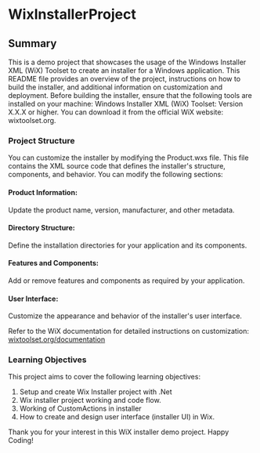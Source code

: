 # WixInstallerProject

## Summary
This is a demo project that showcases the usage of the Windows Installer XML (WiX) Toolset to create an installer for a Windows application. This README file provides an overview of the project, instructions on how to build the installer, and additional information on customization and deployment.
Before building the installer, ensure that the following tools are installed on your machine:
Windows Installer XML (WiX) Toolset: Version X.X.X or higher. You can download it from the official WiX website: wixtoolset.org.

### Project Structure
You can customize the installer by modifying the Product.wxs file. This file contains the XML source code that defines the installer's structure, components, and behavior. 
You can modify the following sections:
#### Product Information: 
Update the product name, version, manufacturer, and other metadata.
#### Directory Structure: 
Define the installation directories for your application and its components.
#### Features and Components: 
Add or remove features and components as required by your application.
#### User Interface: 
Customize the appearance and behavior of the installer's user interface.

Refer to the WiX documentation for detailed instructions on customization: 
[wixtoolset.org/documentation](wixtoolset.org/documentation)

### Learning Objectives
This project aims to cover the following learning objectives:

1. Setup and create Wix Installer project with .Net
2. Wix installer project working and code flow.
3. Working of CustomActions in installer
4. How to create and design user interface (installer UI) in Wix.

Thank you for your interest in this WiX installer demo project. Happy Coding!
